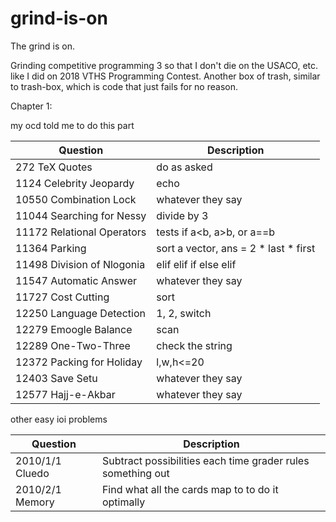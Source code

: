 # grind-is-on
The grind is on.

Grinding competitive programming 3 so that I don't die on the USACO, etc. like I did on 2018 VTHS Programming Contest.
Another box of trash, similar to trash-box, which is code that just fails for no reason.

Chapter 1:

my ocd told me to do this part

|Question|Description|
|---|---|
|272 TeX Quotes|do as asked|
|1124 Celebrity Jeopardy|echo|
|10550 Combination Lock|whatever they say|
|11044 Searching for Nessy|divide by 3|
|11172 Relational Operators|tests if a<b, a>b, or a==b|
|11364 Parking|sort a vector, ans = 2 * last * first|
|11498 Division of Nlogonia|elif elif if else elif|
|11547 Automatic Answer|whatever they say|
|11727 Cost Cutting|sort|
|12250 Language Detection|1, 2, switch|
|12279 Emoogle Balance|scan|
|12289 One-Two-Three|check the string|
|12372 Packing for Holiday|l,w,h<=20|
|12403 Save Setu|whatever they say|
|12577 Hajj-e-Akbar|whatever they say|

other easy ioi problems

|Question|Description|
|---|---|
|2010/1/1 Cluedo|Subtract possibilities each time grader rules something out|
|2010/2/1 Memory|Find what all the cards map to to do it optimally|
